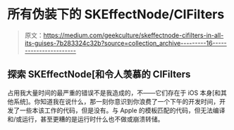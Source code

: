 # 所有伪装下的 SKEffectNode/CIFilters

> 原文：<https://medium.com/geekculture/skeffectnode-cifilters-in-all-its-guises-7b283324c32b?source=collection_archive---------16----------------------->

## 探索 SKEffectNode[和令人羡慕的 CIFilters

占用我大量时间的最严重的错误不是我造成的，不——它们存在于 iOS 本身[和其他系统]。你知道我在说什么，那一刻你意识到你浪费了一个下午的开发时间，开发了一些本该工作的代码，但是没有。与 Apple 的模板匹配的代码，但无法编译和/或运行，甚至更糟的是运行时什么也不做或崩溃转储。